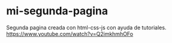 # mi-segunda-pagina
Segunda pagina creada con html-css-js con ayuda de tutoriales.
https://www.youtube.com/watch?v=Q2imkhmhOFo
